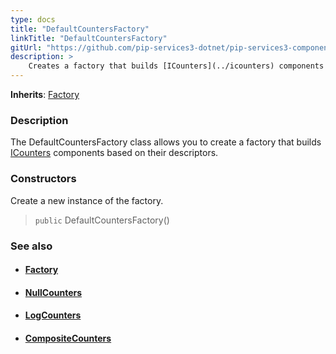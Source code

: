 ```yaml
---
type: docs
title: "DefaultCountersFactory"
linkTitle: "DefaultCountersFactory"
gitUrl: "https://github.com/pip-services3-dotnet/pip-services3-components-dotnet"
description: >
    Creates a factory that builds [ICounters](../icounters) components based on their descriptors.
---
```


**Inherits**: [Factory](../../build/factory)

### Description

The DefaultCountersFactory class allows you to create a factory that builds [ICounters](../icounters) components based on their descriptors.

### Constructors
Create a new instance of the factory.

> `public` DefaultCountersFactory()


### See also
- #### [Factory](../../build/factory)
- #### [NullCounters](../../count/null_counters)
- #### [LogCounters](../../count/log_counters)
- #### [CompositeCounters](../../count/composite_counters)
